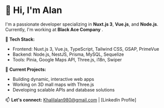 # 👋 Hi, I'm Alan

I'm a passionate developer specializing in **Nuxt.js 3**, **Vue.js**, and **Node.js**. Currently, I'm working at **Black Ace Company** .  

🚀 **Tech Stack:**  
- Frontend: Nuxt.js 3, Vue.js, TypeScript, Tailwind CSS, GSAP, PrimeVue  
- Backend: Node.js, NestJS, Prisma, MySQL, Sequelize  
- Tools: Pinia, Google Maps API, Three.js, i18n, Swiper  

🎯 **Current Projects:**  
- Building dynamic, interactive web apps  
- Working on 3D mall maps with Three.js  
- Developing scalable APIs and database solutions  
 

📫 **Let's connect:** Khalilalan980@gmail.com | [LinkedIn Profile]  
